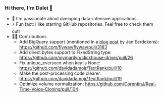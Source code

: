 ### Hi there, I'm Dalei 👋

- 🔭 I'm passionate about dveloping data-intensive applications.
- ⚡ Fun fact: I like starring GitHub repositories. Feel free to check them out!
- 🧑‍💻 Contributions
  - Add BigQuery support (mentioned in a [blog post](https://www.acagroup.be/en/blog/bigquery-support-flyway-dataflow-integration/) by Jan Eerdekens): https://github.com/flyway/flyway/pull/3183
  - Add direct bytes support to FixedString type: https://github.com/mymarilyn/clickhouse-driver/pull/26
  - Fix unique_everseen when key is None: https://github.com/davidadamojr/TextRank/pull/18
  - Make the post-processing code clearer: https://github.com/davidadamojr/TextRank/pull/19
  - Optimize volume normalization: https://github.com/CorentinJ/Real-Time-Voice-Cloning/pull/104

<!--
**lidalei/lidalei** is a ✨ _special_ ✨ repository because its `README.md` (this file) appears on your GitHub profile.

Here are some ideas to get you started:

- 🔭 I’m currently working on ...
- 🌱 I’m currently learning ...
- 👯 I’m looking to collaborate on ...
- 🤔 I’m looking for help with ...
- 💬 Ask me about ...
- 📫 How to reach me: ...
- 😄 Pronouns: ...
- ⚡ Fun fact: ...
-->
